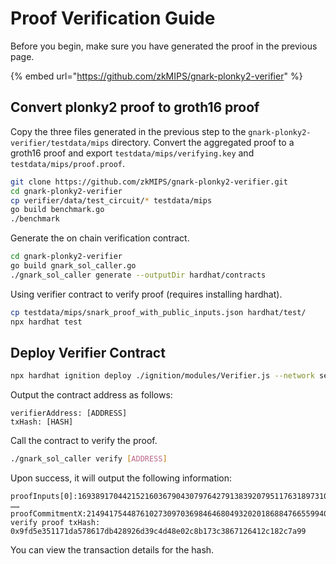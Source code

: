 # Proof Verification Guide

Before you begin, make sure you have generated the proof in the previous page.

{% embed url="https://github.com/zkMIPS/gnark-plonky2-verifier" %}

## Convert plonky2 proof to groth16 proof

Copy the three files generated in the previous step to the `gnark-plonky2-verifier/testdata/mips` directory. Convert the aggregated proof to a groth16 proof and export `testdata/mips/verifying.key` and `testdata/mips/proof.proof`.

```sh
git clone https://github.com/zkMIPS/gnark-plonky2-verifier.git
cd gnark-plonky2-verifier
cp verifier/data/test_circuit/* testdata/mips
go build benchmark.go
./benchmark
```

Generate the on chain verification contract.

```sh
cd gnark-plonky2-verifier
go build gnark_sol_caller.go
./gnark_sol_caller generate --outputDir hardhat/contracts
```

Using verifier contract to verify proof (requires installing hardhat).

```bash
cp testdata/mips/snark_proof_with_public_inputs.json hardhat/test/
npx hardhat test
```

## Deploy Verifier Contract

```sh
npx hardhat ignition deploy ./ignition/modules/Verifier.js --network sepolia
```

Output the contract address as follows:

```
verifierAddress: [ADDRESS] 
txHash: [HASH]
```

Call the contract to verify the proof.

```sh
./gnark_sol_caller verify [ADDRESS]
```

Upon success, it will output the following information:

```
proofInputs[0]:16938917044215216036790430797642791383920795117631897310451186928034381626050
……
proofCommitmentX:21494175448761027309703698464680493202018688476655994006880780472639477125857,proofCommitmentY:4962139455858354758170525479413131443741348412676425864558923303531752088581
verify proof txHash: 0x9fd5e351171da578617db428926d39c4d48e02c8b173c3867126412c182c7a99
```

You can view the transaction details for the hash.
